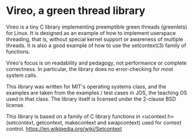 Vireo, a green thread library
=============================

Vireo is a tiny C library implementing preemptible green threads
(greenlets) for Linux. It is designed as an example of how to implement
userspace threading, that is, without special kernel support or
awareness of multiple threads. It is also a good example of how to use
the setcontext(3) family of functions.

Vireo's focus is on readability and pedagogy, not performance or
complete correctness. In particular, the library does no error-checking
for most system calls.

This library was written for MIT's operating systems class, and the
examples are taken from the examples / test cases in JOS, the teaching
OS used in that class. The library itself is licensed under the 2-clause
BSD license.

This library is based on a family of C library functions in <ucontext.h>
(setcontext, getcontext, makecontext and swapcontext) used for context control.
https://en.wikipedia.org/wiki/Setcontext
